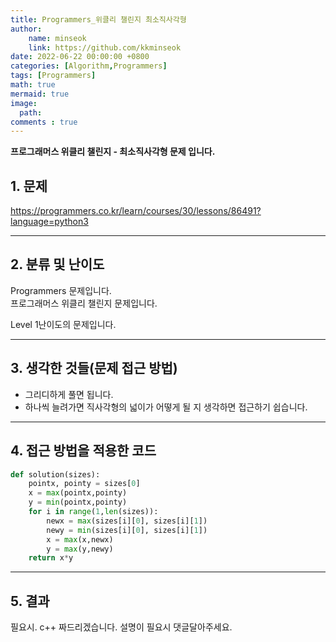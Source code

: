 ```yaml
---
title: Programmers_위클리 챌린지 최소직사각형
author: 
    name: minseok
    link: https://github.com/kkminseok
date: 2022-06-22 00:00:00 +0800
categories: [Algorithm,Programmers]
tags: [Programmers]
math: true
mermaid: true
image: 
  path: 
comments : true
---
```


**프로그래머스 위클리 챌린지 - 최소직사각형 문제 입니다.**

## 1. 문제
<https://programmers.co.kr/learn/courses/30/lessons/86491?language=python3>

-----  

## 2. 분류 및 난이도

Programmers 문제입니다.  
프로그래머스 위클리 챌린지 문제입니다.

Level 1난이도의 문제입니다. 


-----  

## 3. 생각한 것들(문제 접근 방법)

- 그리디하게 풀면 됩니다.
- 하나씩 늘려가면 직사각형의 넓이가 어떻게 될 지 생각하면 접근하기 쉽습니다.


-----  

## 4. 접근 방법을 적용한 코드

```python
def solution(sizes):
    pointx, pointy = sizes[0]
    x = max(pointx,pointy)
    y = min(pointx,pointy)
    for i in range(1,len(sizes)):
        newx = max(sizes[i][0], sizes[i][1])
        newy = min(sizes[i][0], sizes[i][1])
        x = max(x,newx)
        y = max(y,newy)
    return x*y
```


-----



## 5. 결과

필요시. c++ 짜드리겠습니다. 설명이 필요시 댓글달아주세요.

